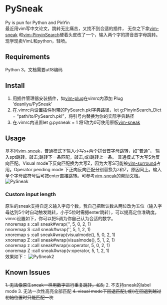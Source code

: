 # PySneak
Py is pun for Python and PinYin<br>
最近用vim写中文论文，跳转无比痛苦，又找不到合适的插件，
无奈之下拿[vim-sneak](https://github.com/justinmk/vim-sneak)
和[vim-PinyinSearch](https://github.com/ppwwyyxx/vim-PinyinSearch)硬着头皮改了一个，输入两个字的拼音首字母跳转。现学现卖VimL和python，轻喷。
## Requirements
Python 3，文档需要utf8编码
## Install
1. 用插件管理器安装插件，如[vim-plug](https://github.com/junegunn/vim-plug)在vimrc内添加 Plug 'deaniiyu/PySneak'
2. 在.vimrc内设置插件附带的PySearch.pkl字典路径，let g:PinyinSearch_Dict = “path/to/PySearch.pkl”，将引号内替换为你的实际字典路径
3. 在.vimrc内设置let g:pysneak = 1 将1改为0可使用原版[vim-sneak](https://github.com/justinmk/vim-sneak)
## Usage
基本同[vim-sneak](https://github.com/justinmk/vim-sneak)，普通模式下输入小写s+两个拼音首字母跳转，如“普通”，
输入spt跳转。敲击;跳转下一条匹配，敲击,或\跳转上一条。
普通模式下大写S为反向匹配。Visual mode下反向匹配换为大写Z，因为大写S可能被[vim-surround](https://github.com/tpope/vim-surround)占用。Operator pending mode
下正向反向匹配分别替换为z和Z，原因同上。输入单个字母或符号后可按enter直接跳转。可参考[vim-sneak](https://github.com/justinmk/vim-sneak)的帮助文档。
![PySneak](https://user-images.githubusercontent.com/20110035/80567104-0e824f00-8a27-11ea-9916-a6a9a551467c.gif)
### Custom input length
原生的sneak支持自定义输入字母个数，我自己把默认数从两位改为五位（输入字母达到5个时自动触发跳转，小于5位时需摁enter跳转），可以提高定位准确度。vimrc设置如下，你可以把5调为你自己认为合适的数字。<br>
nnoremap <silent> s :<C-U>call sneak#wrap('',           5, 0, 2, 1)<CR>           <br>
nnoremap <silent> S :<C-U>call sneak#wrap('',           5, 1, 2, 1)<CR><br>
xnoremap <silent> s :<C-U>call sneak#wrap(visualmode(), 5, 0, 2, 1)<CR><br>
xnoremap <silent> Z :<C-U>call sneak#wrap(visualmode(), 5, 1, 2, 1)<CR><br>
onoremap <silent> z :<C-U>call sneak#wrap(v:operator,   5, 0, 2, 1)<CR><br>
onoremap <silent> Z :<C-U>call sneak#wrap(v:operator,   5, 1, 2, 1)<CR><br>
效果如下：
![PySneak2](https://user-images.githubusercontent.com/20110035/80630785-5638c300-8a87-11ea-9d05-2c5233ebb803.gif)
## Known Issues
~~1. 无法像原生sneak一样用数字进行重复跳转，如5;~~
2. 不支持sneak的label mode
3. 无法一次性高亮全部匹配
~~4. visual mode下回退匹配(,或\\)在回退到越过初始位置时只能匹配一次~~

